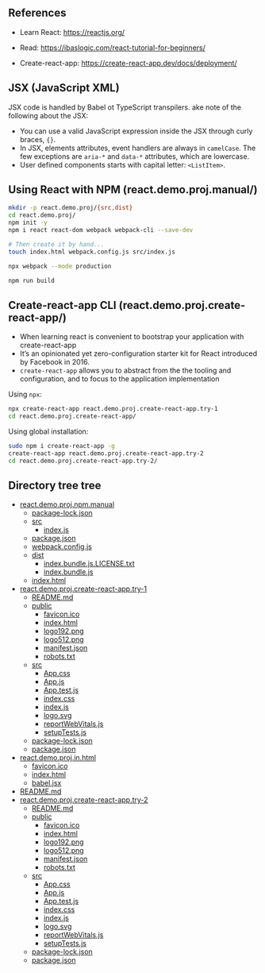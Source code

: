 ## References

* Learn React: https://reactjs.org/

* Read: https://ibaslogic.com/react-tutorial-for-beginners/

* Create-react-app: https://create-react-app.dev/docs/deployment/

## JSX (JavaScript XML)

JSX code is handled by Babel ot TypeScript transpilers. ake note of the following about the JSX:

* You can use a valid JavaScript expression inside the JSX through curly braces, `{}`.
* In JSX, elements attributes, event handlers are always in `camelCase`. The few exceptions are `aria-*` and `data-*` attributes, which are lowercase.
* User defined components starts with capital letter: `<ListItem>`.


## Using React with NPM (react.demo.proj.manual/) 

```bash
mkdir -p react.demo.proj/{src,dist}
cd react.demo.proj/
npm init -y
npm i react react-dom webpack webpack-cli --save-dev
```

```bash
# Then create it by hand...
touch index.html webpack.config.js src/index.js 
```

```bash
npx webpack --mode production
```

```bash
npm run build
```

## Create-react-app CLI (react.demo.proj.create-react-app/) 

* When learning react is convenient to bootstrap your application with create-react-app
* It’s an opinionated yet zero-configuration starter kit for React introduced by Facebook in 2016.
* `create-react-app` allows you to abstract from the the tooling and configuration, and to focus to the application implementation

Using `npx`:

```bash
npx create-react-app react.demo.proj.create-react-app.try-1
cd react.demo.proj.create-react-app/
```

Using global installation:

```bash
sudo npm i create-react-app -g
create-react-app react.demo.proj.create-react-app.try-2
cd react.demo.proj.create-react-app.try-2/
```

## Directory tree tree

 * [react.demo.proj.npm.manual](./react.demo.proj.npm.manual)
   * [package-lock.json](./react.demo.proj.npm.manual/package-lock.json)
   * [src](./react.demo.proj.npm.manual/src)
     * [index.js](./react.demo.proj.npm.manual/src/index.js)
   * [package.json](./react.demo.proj.npm.manual/package.json)
   * [webpack.config.js](./react.demo.proj.npm.manual/webpack.config.js)
   * [dist](./react.demo.proj.npm.manual/dist)
     * [index.bundle.js.LICENSE.txt](./react.demo.proj.npm.manual/dist/index.bundle.js.LICENSE.txt)
     * [index.bundle.js](./react.demo.proj.npm.manual/dist/index.bundle.js)
   * [index.html](./react.demo.proj.npm.manual/index.html)
 * [react.demo.proj.create-react-app.try-1](./react.demo.proj.create-react-app.try-1)
   * [README.md](./react.demo.proj.create-react-app.try-1/README.md)
   * [public](./react.demo.proj.create-react-app.try-1/public)
     * [favicon.ico](./react.demo.proj.create-react-app.try-1/public/favicon.ico)
     * [index.html](./react.demo.proj.create-react-app.try-1/public/index.html)
     * [logo192.png](./react.demo.proj.create-react-app.try-1/public/logo192.png)
     * [logo512.png](./react.demo.proj.create-react-app.try-1/public/logo512.png)
     * [manifest.json](./react.demo.proj.create-react-app.try-1/public/manifest.json)
     * [robots.txt](./react.demo.proj.create-react-app.try-1/public/robots.txt)
   * [src](./react.demo.proj.create-react-app.try-1/src)
     * [App.css](./react.demo.proj.create-react-app.try-1/src/App.css)
     * [App.js](./react.demo.proj.create-react-app.try-1/src/App.js)
     * [App.test.js](./react.demo.proj.create-react-app.try-1/src/App.test.js)
     * [index.css](./react.demo.proj.create-react-app.try-1/src/index.css)
     * [index.js](./react.demo.proj.create-react-app.try-1/src/index.js)
     * [logo.svg](./react.demo.proj.create-react-app.try-1/src/logo.svg)
     * [reportWebVitals.js](./react.demo.proj.create-react-app.try-1/src/reportWebVitals.js)
     * [setupTests.js](./react.demo.proj.create-react-app.try-1/src/setupTests.js)
   * [package-lock.json](./react.demo.proj.create-react-app.try-1/package-lock.json)
   * [package.json](./react.demo.proj.create-react-app.try-1/package.json)
 * [react.demo.proj.in.html](./react.demo.proj.in.html)
   * [favicon.ico](./react.demo.proj.in.html/favicon.ico)
   * [index.html](./react.demo.proj.in.html/index.html)
   * [babel.jsx](./react.demo.proj.in.html/babel.jsx)
 * [README.md](./README.md)
 * [react.demo.proj.create-react-app.try-2](./react.demo.proj.create-react-app.try-2)
     * [README.md](./react.demo.proj.create-react-app.try-2/README.md)
     * [public](./react.demo.proj.create-react-app.try-2/public)
       * [favicon.ico](./react.demo.proj.create-react-app.try-2/public/favicon.ico)
       * [index.html](./react.demo.proj.create-react-app.try-2/public/index.html)
       * [logo192.png](./react.demo.proj.create-react-app.try-2/public/logo192.png)
       * [logo512.png](./react.demo.proj.create-react-app.try-2/public/logo512.png)
       * [manifest.json](./react.demo.proj.create-react-app.try-2/public/manifest.json)
       * [robots.txt](./react.demo.proj.create-react-app.try-2/public/robots.txt)
     * [src](./react.demo.proj.create-react-app.try-2/src)
       * [App.css](./react.demo.proj.create-react-app.try-2/src/App.css)
       * [App.js](./react.demo.proj.create-react-app.try-2/src/App.js)
       * [App.test.js](./react.demo.proj.create-react-app.try-2/src/App.test.js)
       * [index.css](./react.demo.proj.create-react-app.try-2/src/index.css)
       * [index.js](./react.demo.proj.create-react-app.try-2/src/index.js)
       * [logo.svg](./react.demo.proj.create-react-app.try-2/src/logo.svg)
       * [reportWebVitals.js](./react.demo.proj.create-react-app.try-2/src/reportWebVitals.js)
       * [setupTests.js](./react.demo.proj.create-react-app.try-2/src/setupTests.js)
     * [package-lock.json](./react.demo.proj.create-react-app.try-2/package-lock.json)
     * [package.json](./react.demo.proj.create-react-app.try-2/package.json)
